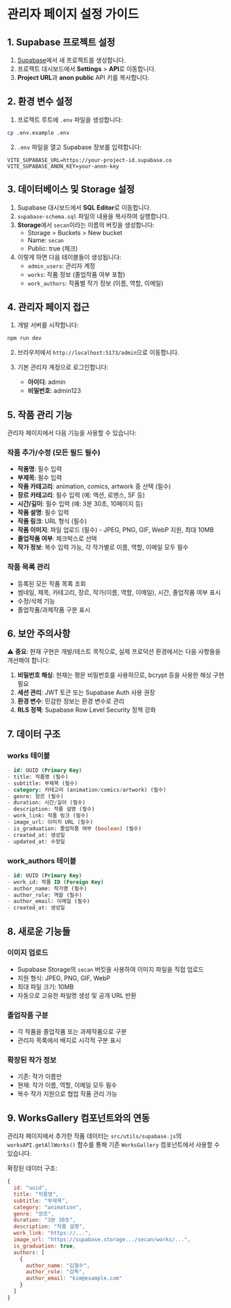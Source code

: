 # 관리자 페이지 설정 가이드

## 1. Supabase 프로젝트 설정

1. [Supabase](https://supabase.com/)에서 새 프로젝트를 생성합니다.
2. 프로젝트 대시보드에서 **Settings** > **API**로 이동합니다.
3. **Project URL**과 **anon public** API 키를 복사합니다.

## 2. 환경 변수 설정

1. 프로젝트 루트에 `.env` 파일을 생성합니다:

```bash
cp .env.example .env
```

2. `.env` 파일을 열고 Supabase 정보를 입력합니다:

```
VITE_SUPABASE_URL=https://your-project-id.supabase.co
VITE_SUPABASE_ANON_KEY=your-anon-key
```

## 3. 데이터베이스 및 Storage 설정

1. Supabase 대시보드에서 **SQL Editor**로 이동합니다.
2. `supabase-schema.sql` 파일의 내용을 복사하여 실행합니다.
3. **Storage**에서 `secan`이라는 이름의 버킷을 생성합니다:
   - Storage > Buckets > New bucket
   - Name: `secan`
   - Public: true (체크)
4. 이렇게 하면 다음 테이블들이 생성됩니다:
   - `admin_users`: 관리자 계정
   - `works`: 작품 정보 (졸업작품 여부 포함)
   - `work_authors`: 작품별 작가 정보 (이름, 역할, 이메일)

## 4. 관리자 페이지 접근

1. 개발 서버를 시작합니다:

```bash
npm run dev
```

2. 브라우저에서 `http://localhost:5173/admin`으로 이동합니다.

3. 기본 관리자 계정으로 로그인합니다:
   - **아이디**: admin
   - **비밀번호**: admin123

## 5. 작품 관리 기능

관리자 페이지에서 다음 기능을 사용할 수 있습니다:

### 작품 추가/수정 (모든 필드 필수)

- **작품명**: 필수 입력
- **부제목**: 필수 입력
- **작품 카테고리**: animation, comics, artwork 중 선택 (필수)
- **장르 카테고리**: 필수 입력 (예: 액션, 로맨스, SF 등)
- **시간/길이**: 필수 입력 (예: 3분 30초, 10페이지 등)
- **작품 설명**: 필수 입력
- **작품 링크**: URL 형식 (필수)
- **작품 이미지**: 파일 업로드 (필수) - JPEG, PNG, GIF, WebP 지원, 최대 10MB
- **졸업작품 여부**: 체크박스로 선택
- **작가 정보**: 복수 입력 가능, 각 작가별로 이름, 역할, 이메일 모두 필수

### 작품 목록 관리

- 등록된 모든 작품 목록 조회
- 썸네일, 제목, 카테고리, 장르, 작가(이름, 역할, 이메일), 시간, 졸업작품 여부 표시
- 수정/삭제 기능
- 졸업작품/과제작품 구분 표시

## 6. 보안 주의사항

⚠️ **중요**: 현재 구현은 개발/테스트 목적으로, 실제 프로덕션 환경에서는 다음 사항들을 개선해야 합니다:

1. **비밀번호 해싱**: 현재는 평문 비밀번호를 사용하므로, bcrypt 등을 사용한 해싱 구현 필요
2. **세션 관리**: JWT 토큰 또는 Supabase Auth 사용 권장
3. **환경 변수**: 민감한 정보는 환경 변수로 관리
4. **RLS 정책**: Supabase Row Level Security 정책 강화

## 7. 데이터 구조

### works 테이블

```sql
- id: UUID (Primary Key)
- title: 작품명 (필수)
- subtitle: 부제목 (필수)
- category: 카테고리 (animation/comics/artwork) (필수)
- genre: 장르 (필수)
- duration: 시간/길이 (필수)
- description: 작품 설명 (필수)
- work_link: 작품 링크 (필수)
- image_url: 이미지 URL (필수)
- is_graduation: 졸업작품 여부 (boolean) (필수)
- created_at: 생성일
- updated_at: 수정일
```

### work_authors 테이블

```sql
- id: UUID (Primary Key)
- work_id: 작품 ID (Foreign Key)
- author_name: 작가명 (필수)
- author_role: 역할 (필수)
- author_email: 이메일 (필수)
- created_at: 생성일
```

## 8. 새로운 기능들

### 이미지 업로드

- Supabase Storage의 `secan` 버킷을 사용하여 이미지 파일을 직접 업로드
- 지원 형식: JPEG, PNG, GIF, WebP
- 최대 파일 크기: 10MB
- 자동으로 고유한 파일명 생성 및 공개 URL 반환

### 졸업작품 구분

- 각 작품을 졸업작품 또는 과제작품으로 구분
- 관리자 목록에서 배지로 시각적 구분 표시

### 확장된 작가 정보

- 기존: 작가 이름만
- 현재: 작가 이름, 역할, 이메일 모두 필수
- 복수 작가 지원으로 협업 작품 관리 가능

## 9. WorksGallery 컴포넌트와의 연동

관리자 페이지에서 추가한 작품 데이터는 `src/utils/supabase.js`의 `worksAPI.getAllWorks()` 함수를 통해 기존 `WorksGallery` 컴포넌트에서 사용할 수 있습니다.

확장된 데이터 구조:

```javascript
{
  id: "uuid",
  title: "작품명",
  subtitle: "부제목",
  category: "animation",
  genre: "장르",
  duration: "3분 30초",
  description: "작품 설명",
  work_link: "https://...",
  image_url: "https://supabase.storage.../secan/works/...",
  is_graduation: true,
  authors: [
    {
      author_name: "김철수",
      author_role: "감독",
      author_email: "kim@example.com"
    }
  ]
}
```
